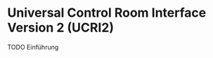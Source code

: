 # Universal Control Room Interface Version 2 (UCRI2)

TODO Einführung

<!-- toc -->
<!-- tocstop -->

<!-- include goals.md -->
<!-- include architecture.md -->
<!-- include messaging.md -->
<!-- include addressing_concept.md -->
<!-- include ucrm_api.md -->
<!-- include p2p_protocol.md -->
<!-- include applications.md -->
